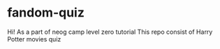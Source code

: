 # fandom-quiz
Hi! As a part of neog camp level zero tutorial This repo consist of Harry Potter movies quiz
